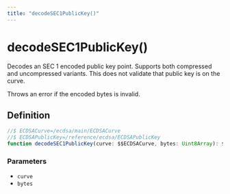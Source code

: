 ```yaml
---
title: "decodeSEC1PublicKey()"
---
```


# decodeSEC1PublicKey()

Decodes an SEC 1 encoded public key point. Supports both compressed and uncompressed variants. This does not validate that public key is on the curve.

Throws an error if the encoded bytes is invalid.

## Definition

```ts
//$ ECDSACurve=/ecdsa/main/ECDSACurve
//$ ECDSAPublicKey=/reference/ecdsa/ECDSAPublicKey
function decodeSEC1PublicKey(curve: $$ECDSACurve, bytes: Uint8Array): $$ECDSAPublicKey;
```

### Parameters

- `curve`
- `bytes`
